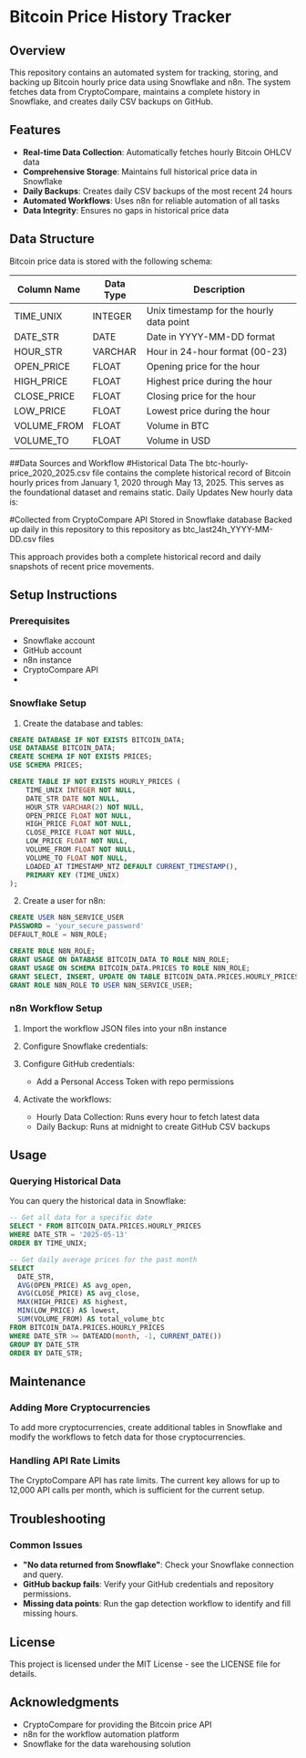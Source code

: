 # Bitcoin Price History Tracker

## Overview
This repository contains an automated system for tracking, storing, and backing up Bitcoin hourly price data using Snowflake and n8n. The system fetches data from CryptoCompare, maintains a complete history in Snowflake, and creates daily CSV backups on GitHub.

## Features
- **Real-time Data Collection**: Automatically fetches hourly Bitcoin OHLCV data
- **Comprehensive Storage**: Maintains full historical price data in Snowflake
- **Daily Backups**: Creates daily CSV backups of the most recent 24 hours
- **Automated Workflows**: Uses n8n for reliable automation of all tasks
- **Data Integrity**: Ensures no gaps in historical price data

## Data Structure
Bitcoin price data is stored with the following schema:

| Column Name | Data Type | Description |
|-------------|-----------|-------------|
| TIME_UNIX   | INTEGER   | Unix timestamp for the hourly data point |
| DATE_STR    | DATE      | Date in YYYY-MM-DD format |
| HOUR_STR    | VARCHAR   | Hour in 24-hour format (00-23) |
| OPEN_PRICE  | FLOAT     | Opening price for the hour |
| HIGH_PRICE  | FLOAT     | Highest price during the hour |
| CLOSE_PRICE | FLOAT     | Closing price for the hour |
| LOW_PRICE   | FLOAT     | Lowest price during the hour |
| VOLUME_FROM | FLOAT     | Volume in BTC |
| VOLUME_TO   | FLOAT     | Volume in USD |

##Data Sources and Workflow
#Historical Data
The btc-hourly-price_2020_2025.csv file contains the complete historical record of Bitcoin hourly prices from January 1, 2020 through May 13, 2025. This serves as the foundational dataset and remains static.
Daily Updates
New hourly data is:

#Collected from CryptoCompare API
Stored in Snowflake database
Backed up daily in this repository to this repository as btc_last24h_YYYY-MM-DD.csv files

This approach provides both a complete historical record and daily snapshots of recent price movements.


## Setup Instructions

### Prerequisites
- Snowflake account
- GitHub account
- n8n instance
- CryptoCompare API
- 
### Snowflake Setup
1. Create the database and tables:
```sql
CREATE DATABASE IF NOT EXISTS BITCOIN_DATA;
USE DATABASE BITCOIN_DATA;
CREATE SCHEMA IF NOT EXISTS PRICES;
USE SCHEMA PRICES;

CREATE TABLE IF NOT EXISTS HOURLY_PRICES (
    TIME_UNIX INTEGER NOT NULL,
    DATE_STR DATE NOT NULL,
    HOUR_STR VARCHAR(2) NOT NULL,
    OPEN_PRICE FLOAT NOT NULL,
    HIGH_PRICE FLOAT NOT NULL,
    CLOSE_PRICE FLOAT NOT NULL,
    LOW_PRICE FLOAT NOT NULL,
    VOLUME_FROM FLOAT NOT NULL,
    VOLUME_TO FLOAT NOT NULL,
    LOADED_AT TIMESTAMP_NTZ DEFAULT CURRENT_TIMESTAMP(),
    PRIMARY KEY (TIME_UNIX)
);
```

2. Create a user for n8n:
```sql
CREATE USER N8N_SERVICE_USER
PASSWORD = 'your_secure_password'
DEFAULT_ROLE = N8N_ROLE;

CREATE ROLE N8N_ROLE;
GRANT USAGE ON DATABASE BITCOIN_DATA TO ROLE N8N_ROLE;
GRANT USAGE ON SCHEMA BITCOIN_DATA.PRICES TO ROLE N8N_ROLE;
GRANT SELECT, INSERT, UPDATE ON TABLE BITCOIN_DATA.PRICES.HOURLY_PRICES TO ROLE N8N_ROLE;
GRANT ROLE N8N_ROLE TO USER N8N_SERVICE_USER;
```

### n8n Workflow Setup
1. Import the workflow JSON files into your n8n instance
2. Configure Snowflake credentials:

3. Configure GitHub credentials:
   - Add a Personal Access Token with repo permissions

4. Activate the workflows:
   - Hourly Data Collection: Runs every hour to fetch latest data
   - Daily Backup: Runs at midnight to create GitHub CSV backups

## Usage

### Querying Historical Data
You can query the historical data in Snowflake:

```sql
-- Get all data for a specific date
SELECT * FROM BITCOIN_DATA.PRICES.HOURLY_PRICES
WHERE DATE_STR = '2025-05-13'
ORDER BY TIME_UNIX;

-- Get daily average prices for the past month
SELECT 
  DATE_STR,
  AVG(OPEN_PRICE) AS avg_open,
  AVG(CLOSE_PRICE) AS avg_close,
  MAX(HIGH_PRICE) AS highest,
  MIN(LOW_PRICE) AS lowest,
  SUM(VOLUME_FROM) AS total_volume_btc
FROM BITCOIN_DATA.PRICES.HOURLY_PRICES
WHERE DATE_STR >= DATEADD(month, -1, CURRENT_DATE())
GROUP BY DATE_STR
ORDER BY DATE_STR;
```

## Maintenance

### Adding More Cryptocurrencies
To add more cryptocurrencies, create additional tables in Snowflake and modify the workflows to fetch data for those cryptocurrencies.

### Handling API Rate Limits
The CryptoCompare API has rate limits. The current key allows for up to 12,000 API calls per month, which is sufficient for the current setup.

## Troubleshooting

### Common Issues
- **"No data returned from Snowflake"**: Check your Snowflake connection and query.
- **GitHub backup fails**: Verify your GitHub credentials and repository permissions.
- **Missing data points**: Run the gap detection workflow to identify and fill missing hours.

## License
This project is licensed under the MIT License - see the LICENSE file for details.

## Acknowledgments
- CryptoCompare for providing the Bitcoin price API
- n8n for the workflow automation platform
- Snowflake for the data warehousing solution
